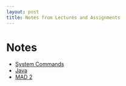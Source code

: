 ```yaml
---
layout: post
title: Notes from Lectures and Assignments
---
```


# Notes
* [System Commands](https://github.com/cheriangeorge/System-Commands-course)
* [Java](https://github.com/cheriangeorge/java-course)
* [MAD 2](https://github.com/cheriangeorge/MAD2) 

